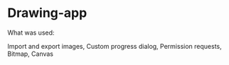 # Drawing-app

What was used:

Import and export images,
Custom progress dialog,
Permission requests,
Bitmap,
Canvas

